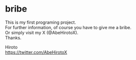 # bribe

This is my first programing project.<br>
For further information, of course you have to give me a bribe.<br>
Or simply visit my X (@AbeHirotoX).<br>
Thanks.<br>

Hiroto<br>
https://twitter.com/AbeHirotoX